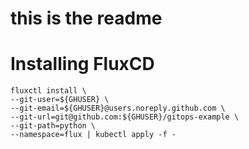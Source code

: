 # this is the readme


# Installing FluxCD

```
fluxctl install \
--git-user=${GHUSER} \
--git-email=${GHUSER}@users.noreply.github.com \
--git-url=git@github.com:${GHUSER}/gitops-example \
--git-path=python \
--namespace=flux | kubectl apply -f -
```
